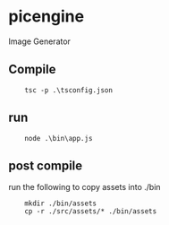 # picengine
Image Generator

## Compile
```
    tsc -p .\tsconfig.json
```

## run
```
    node .\bin\app.js
```

## post compile
run the following to copy assets into ./bin
```
    mkdir ./bin/assets
    cp -r ./src/assets/* ./bin/assets
```